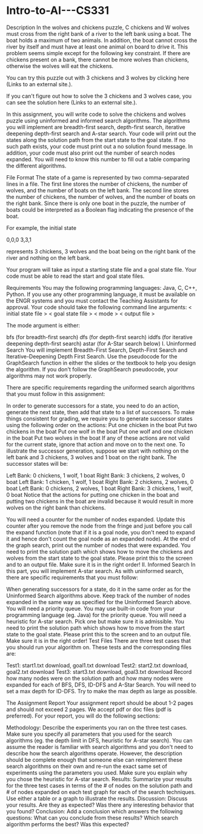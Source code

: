 # Intro-to-AI---CS331

Description
In the wolves and chickens puzzle, C chickens and W wolves must cross from the right bank of a river to the left bank using a boat. The boat holds a maximum of two animals. In addition, the boat cannot cross the river by itself and must have at least one animal on board to drive it. This problem seems simple except for the following key constraint. If there are chickens present on a bank, there cannot be more wolves than chickens, otherwise the wolves will eat the chickens.

You can try this puzzle out with 3 chickens and 3 wolves by clicking here (Links to an external site.).

If you can't figure out how to solve the 3 chickens and 3 wolves case, you can see the solution here (Links to an external site.).

In this assignment, you will write code to solve the chickens and wolves puzzle using uninformed and informed search algorithms. The algorithms you will implement are breadth-first search, depth-first search, iterative deepening depth-first search and A-star search. Your code will print out the states along the solution path from the start state to the goal state. If no such path exists, your code must print out a no solution found message. In addition, your code must also print out the number of search nodes expanded. You will need to know this number to fill out a table comparing the different algorithms.

File Format
The state of a game is represented by two comma-separated lines in a file. The first line stores the number of chickens, the number of wolves, and the number of boats on the left bank. The second line stores the number of chickens, the number of wolves, and the number of boats on the right bank. Since there is only one boat in the puzzle, the number of boats could be interpreted as a Boolean flag indicating the presence of the boat.

For example, the initial state

0,0,0
3,3,1

represents 3 chickens, 3 wolves and the boat being on the right bank of the river and nothing on the left bank.

Your program will take as input a starting state file and a goal state file. Your code must be able to read the start and goal state files.

Requirements
You may the following programming languages: Java, C, C++, Python. If you use any other programming language, it must be available on the ENGR systems and you must contact the Teaching Assistants for approval. Your code should take the following command line arguments:
< initial state file > < goal state file > < mode > < output file >

The mode argument is either:

bfs (for breadth-first search)
dfs (for depth-first search)
iddfs (for iterative deepening depth-first search)
astar (for A-Star search below)
I. Uninformed Search
You will implement Breadth-First Search, Depth-First Search and Iterative-Deepening Depth First Search. Use the pseudocode for the GraphSearch function in either the slides or the textbook to help you design the algorithm. If you don't follow the GraphSearch pseudocode, your algorithms may not work properly.

There are specific requirements regarding the uniformed search algorithms that you must follow in this assignment:

In order to generate successors for a state, you need to do an action, generate the next state, then add that state to a list of successors. To make things consistent for grading, we require you to generate successor states using the following order on the actions:
Put one chicken in the boat
Put two chickens in the boat
Put one wolf in the boat
Put one wolf and one chicken in the boat
Put two wolves in the boat
If any of these actions are not valid for the current state, ignore that action and move on to the next one. To illustrate the successor generation, suppose we start with nothing on the left bank and 3 chickens, 3 wolves and 1 boat on the right bank. The successor states will be:

Left Bank: 0 chickens, 1 wolf, 1 boat Right Bank: 3 chickens, 2 wolves, 0 boat
Left Bank: 1 chicken, 1 wolf, 1 boat Right Bank: 2 chickens, 2 wolves, 0 boat
Left Bank: 0 chickens, 2 wolves, 1 boat Right Bank: 3 chickens, 1 wolf, 0 boat
Notice that the actions for putting one chicken in the boat and putting two chickens in the boat are invalid because it would result in more wolves on the right bank than chickens.

You will need a counter for the number of nodes expanded. Update this counter after you remove the node from the fringe and just before you call the expand function (note that if it is a goal node, you don't need to expand it and hence don't count the goal node as an expanded node). At the end of the graph search, print out the number of nodes that were expanded.
You need to print the solution path which shows how to move the chickens and wolves from the start state to the goal state. Please print this to the screen and to an output file. Make sure it is in the right order!
II. Informed Search
In this part, you will implement A-star search. As with uninformed search, there are specific requirements that you must follow:

When generating successors for a state, do it in the same order as for the Uninformed Search algorithms above.
Keep track of the number of nodes expanded in the same way as specified for the Uninformed Search above.
You will need a priority queue. You may use built-in code from your programming language (eg. Java) for the priority queue.
You will need a heuristic for A-star search. Pick one but make sure it is admissible.
You need to print the solution path which shows how to move from the start state to the goal state. Please print this to the screen and to an output file. Make sure it is in the right order!
Test Files
There are three test cases that you should run your algorithm on. These tests and the corresponding files are:

Test1: start1.txt  download, goal1.txt download
Test2: start2.txt  download, goal2.txt download
Test3: start3.txt  download, goal3.txt download
Record how many nodes were on the solution path and how many nodes were expanded for each of BFS, DFS, ID-DFS and A-Star Search. You will need to set a max depth for ID-DFS. Try to make the max depth as large as possible.

The Assignment Report
Your assignment report should be about 1-2 pages and should not exceed 2 pages. We accept pdf or doc files (pdf is preferred). For your report, you will do the following sections:

Methodology: Describe the experiments you ran on the three test cases. Make sure you specify all parameters that you used for the search algorithms (eg. the depth limit in DFS, heuristic for A-star search). You can assume the reader is familiar with search algorithms and you don't need to describe how the search algorithms operate. However, the description should be complete enough that someone else can reimplement these search algorithms on their own and re-run the exact same set of experiments using the parameters you used. Make sure you explain why you chose the heuristic for A-star search.
Results: Summarize your results for the three test cases in terms of the # of nodes on the solution path and # of nodes expanded on each test graph for each of the search techniques. Use either a table or a graph to illustrate the results.
Discussion: Discuss your results. Are they as expected? Was there any interesting behavior that you found?
Conclusion: Add a conclusion which answers the following questions: What can you conclude from these results? Which search algorithm performs the best? Was this expected?
